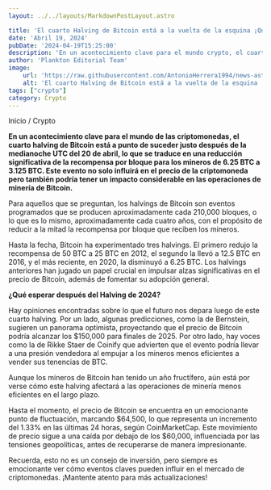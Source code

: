 ```yaml
---
layout: ../../layouts/MarkdownPostLayout.astro

title: 'El cuarto Halving de Bitcoin está a la vuelta de la esquina ¡Quedan menos de 100 bloques!'
date: 'Abril 19, 2024'
pubDate: '2024-04-19T15:25:00'
description: 'En un acontecimiento clave para el mundo crypto, el cuarto halving de Bitcoin está a punto de suceder justo después de la medianoche UTC del 20 de abril.'
author: 'Plankton Editorial Team'
image:
    url: 'https://raw.githubusercontent.com/AntonioHerrera1994/news-astro/master/src/assets/crypto/crypto87.webp'
    alt: 'El cuarto Halving de Bitcoin está a la vuelta de la esquina ¡Quedan menos de 100 bloques!'
tags: ["crypto"]
category: Crypto
---
```


<span><a href="/" style="text-decoration:none;color:#0F1416">Inicio</a> / <a href="/crypto" style="text-decoration:none;color:#0F1416">Crypto</a></span>


<p style="font-weight: bold;">En un acontecimiento clave para el mundo de las criptomonedas, el cuarto halving de Bitcoin está a punto de suceder justo después de la medianoche UTC del 20 de abril, lo que se traduce en una reducción significativa de la recompensa por bloque para los mineros de 6.25 BTC a 3.125 BTC. Este evento no solo influirá en el precio de la criptomoneda pero también podría tener un impacto considerable en las operaciones de minería de Bitcoin.</p>

Para aquellos que se preguntan, los halvings de Bitcoin son eventos programados que se producen aproximadamente cada 210,000 bloques, o lo que es lo mismo, aproximadamente cada cuatro años, con el propósito de reducir a la mitad la recompensa por bloque que reciben los mineros.

Hasta la fecha, Bitcoin ha experimentado tres halvings. El primero redujo la recompensa de 50 BTC a 25 BTC en 2012, el segundo la llevó a 12.5 BTC en 2016, y el más reciente, en 2020, la disminuyó a 6.25 BTC. Los halvings anteriores han jugado un papel crucial en impulsar alzas significativas en el precio de Bitcoin, además de fomentar su adopción general.

**¿Qué esperar después del Halving de 2024?**

Hay opiniones encontradas sobre lo que el futuro nos depara luego de este cuarto halving. Por un lado, algunas predicciones, como la de Bernstein, sugieren un panorama optimista, proyectando que el precio de Bitcoin podría alcanzar los $150,000 para finales de 2025. Por otro lado, hay voces como la de Rikke Staer de Coinify que advierten que el evento podría llevar a una presión vendedora al empujar a los mineros menos eficientes a vender sus tenencias de BTC.

Aunque los mineros de Bitcoin han tenido un año fructífero, aún está por verse cómo este halving afectará a las operaciones de minería menos eficientes en el largo plazo.

Hasta el momento, el precio de Bitcoin se encuentra en un emocionante punto de fluctuación, marcando $64,500, lo que representa un incremento del 1.33% en las últimas 24 horas, según CoinMarketCap. Este movimiento de precio sigue a una caída por debajo de los $60,000, influenciada por las tensiones geopolíticas, antes de recuperarse de manera impresionante.

Recuerda, esto no es un consejo de inversión, pero siempre es emocionante ver cómo eventos claves pueden influir en el mercado de criptomonedas. ¡Mantente atento para más actualizaciones!
